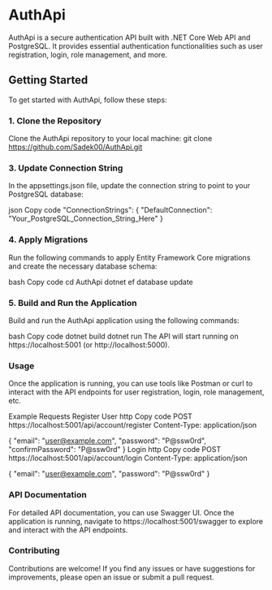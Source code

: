 # AuthApi

AuthApi is a secure authentication API built with .NET Core Web API and PostgreSQL. It provides essential authentication functionalities such as user registration, login, role management, and more.

## Getting Started

To get started with AuthApi, follow these steps:

### 1. Clone the Repository

Clone the AuthApi repository to your local machine:
git clone https://github.com/Sadek00/AuthApi.git



###  3. Update Connection String
In the appsettings.json file, update the connection string to point to your PostgreSQL database:

json
Copy code
"ConnectionStrings": {
  "DefaultConnection": "Your_PostgreSQL_Connection_String_Here"
}
### 4. Apply Migrations
Run the following commands to apply Entity Framework Core migrations and create the necessary database schema:

bash
Copy code
cd AuthApi
dotnet ef database update
### 5. Build and Run the Application
Build and run the AuthApi application using the following commands:

bash
Copy code
dotnet build
dotnet run
The API will start running on https://localhost:5001 (or http://localhost:5000).

### Usage
Once the application is running, you can use tools like Postman or curl to interact with the API endpoints for user registration, login, role management, etc.

Example Requests
Register User
http
Copy code
POST https://localhost:5001/api/account/register
Content-Type: application/json

{
  "email": "user@example.com",
  "password": "P@ssw0rd",
  "confirmPassword": "P@ssw0rd"
}
Login
http
Copy code
POST https://localhost:5001/api/account/login
Content-Type: application/json

{
  "email": "user@example.com",
  "password": "P@ssw0rd"
}
### API Documentation
For detailed API documentation, you can use Swagger UI. Once the application is running, navigate to https://localhost:5001/swagger to explore and interact with the API endpoints.

### Contributing
Contributions are welcome! If you find any issues or have suggestions for improvements, please open an issue or submit a pull request.
